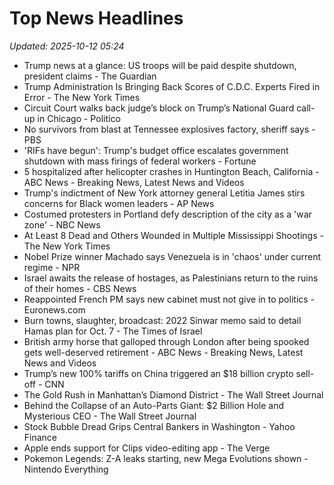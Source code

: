# Top News Headlines

_Updated: 2025-10-12 05:24_

- Trump news at a glance: US troops will be paid despite shutdown, president claims - The Guardian
- Trump Administration Is Bringing Back Scores of C.D.C. Experts Fired in Error - The New York Times
- Circuit Court walks back judge’s block on Trump’s National Guard call-up in Chicago - Politico
- No survivors from blast at Tennessee explosives factory, sheriff says - PBS
- 'RIFs have begun': Trump's budget office escalates government shutdown with mass firings of federal workers - Fortune
- 5 hospitalized after helicopter crashes in Huntington Beach, California - ABC News - Breaking News, Latest News and Videos
- Trump's indictment of New York attorney general Letitia James stirs concerns for Black women leaders - AP News
- Costumed protesters in Portland defy description of the city as a 'war zone' - NBC News
- At Least 8 Dead and Others Wounded in Multiple Mississippi Shootings - The New York Times
- Nobel Prize winner Machado says Venezuela is in 'chaos' under current regime - NPR
- Israel awaits the release of hostages, as Palestinians return to the ruins of their homes - CBS News
- Reappointed French PM says new cabinet must not give in to politics - Euronews.com
- Burn towns, slaughter, broadcast: 2022 Sinwar memo said to detail Hamas plan for Oct. 7 - The Times of Israel
- British army horse that galloped through London after being spooked gets well-deserved retirement - ABC News - Breaking News, Latest News and Videos
- Trump’s new 100% tariffs on China triggered an $18 billion crypto sell-off - CNN
- The Gold Rush in Manhattan’s Diamond District - The Wall Street Journal
- Behind the Collapse of an Auto-Parts Giant: $2 Billion Hole and Mysterious CEO - The Wall Street Journal
- Stock Bubble Dread Grips Central Bankers in Washington - Yahoo Finance
- Apple ends support for Clips video-editing app - The Verge
- Pokemon Legends: Z-A leaks starting, new Mega Evolutions shown - Nintendo Everything